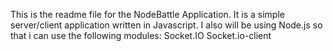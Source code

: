This is the readme file for the NodeBattle Application. It is a simple server/client
application written in Javascript. I also will be using Node.js so that i can use the
following modules:
	Socket.IO
	Socket.io-client
